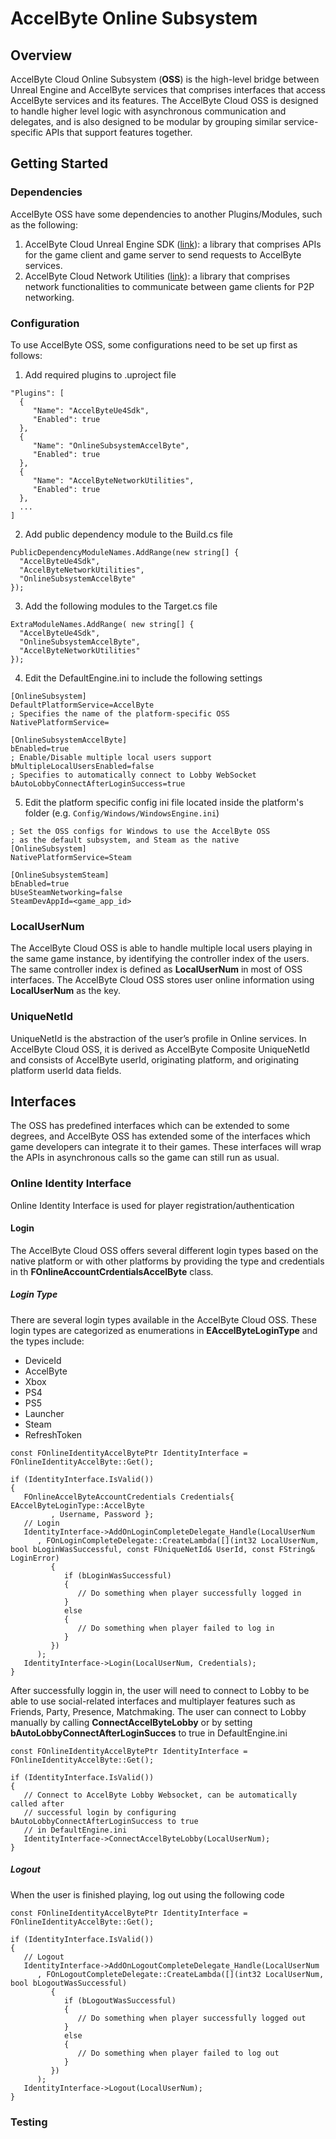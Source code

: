 # AccelByte Online Subsystem
## Overview
AccelByte Cloud Online Subsystem (**OSS**) is the high-level bridge between Unreal Engine and AccelByte
services that comprises interfaces that access AccelByte services and its features. The AccelByte Cloud
OSS is designed to handle higher level logic with asynchronous communication and delegates, and is also
designed to  be modular by grouping similar service-specific APIs that support features together.
## Getting Started

### Dependencies
AccelByte OSS have some dependencies to another Plugins/Modules, such as the following:
1. AccelByte Cloud Unreal Engine SDK ([link](https://github.com/accelbyte/accelbyte-unreal-sdk-plugin)):
   a library that comprises APIs for the game client and game server to send requests to AccelByte services.
2. AccelByte Cloud Network Utilities ([link](https://github.com/AccelByte/accelbyte-unreal-network-utilities)):
   a library that comprises network functionalities to communicate between game clients for P2P networking.

### Configuration
To use AccelByte OSS, some configurations need to be set up first as follows:
1. Add required plugins to .uproject file
```
"Plugins": [
  {
     "Name": "AccelByteUe4Sdk",
     "Enabled": true
  },
  {
     "Name": "OnlineSubsystemAccelByte",
     "Enabled": true
  },
  {
     "Name": "AccelByteNetworkUtilities",
     "Enabled": true
  },
  ...
]
```
2. Add public dependency module to the Build.cs file
```
PublicDependencyModuleNames.AddRange(new string[] { 
  "AccelByteUe4Sdk",
  "AccelByteNetworkUtilities",
  "OnlineSubsystemAccelByte"
});
```
3. Add the following modules to the Target.cs file
```
ExtraModuleNames.AddRange( new string[] { 
  "AccelByteUe4Sdk",
  "OnlineSubsystemAccelByte",
  "AccelByteNetworkUtilities"
});
```
4. Edit the DefaultEngine.ini to include the following settings
```
[OnlineSubsystem]
DefaultPlatformService=AccelByte
; Specifies the name of the platform-specific OSS
NativePlatformService=

[OnlineSubsystemAccelByte]
bEnabled=true
; Enable/Disable multiple local users support
bMultipleLocalUsersEnabled=false
; Specifies to automatically connect to Lobby WebSocket
bAutoLobbyConnectAfterLoginSuccess=true
```
5. Edit the platform specific config ini file located inside the platform's folder (e.g. ```Config/Windows/WindowsEngine.ini```)
```
; Set the OSS configs for Windows to use the AccelByte OSS 
; as the default subsystem, and Steam as the native
[OnlineSubsystem]
NativePlatformService=Steam

[OnlineSubsystemSteam]
bEnabled=true
bUseSteamNetworking=false
SteamDevAppId=<game_app_id>
```
### LocalUserNum
The AccelByte Cloud OSS is able to handle multiple local users playing in the same game instance, by identifying
the controller index of the users. The same controller index is defined as **LocalUserNum** in most of OSS
interfaces. The AccelByte Cloud OSS stores user online information using **LocalUserNum** as the key.
### UniqueNetId
UniqueNetId is the abstraction of the user’s profile in Online services. In AccelByte Cloud OSS, it is derived
as AccelByte Composite UniqueNetId and consists of AccelByte userId, originating platform, and
originating platform userId data fields.
## Interfaces
The OSS has predefined interfaces which can be extended to some degrees, and AccelByte OSS has extended some of
the interfaces which game developers can integrate it to their games. These interfaces will wrap the APIs in
asynchronous calls so the game can still run as usual.
### Online Identity Interface
Online Identity Interface is used for player registration/authentication
#### Login
The AccelByte Cloud OSS offers several different login types based on the native platform or with other platforms
by providing the type and credentials in th **FOnlineAccountCrdentialsAccelByte** class.
##### Login Type
There are several login types available in the AccelByte Cloud OSS. These login types are categorized as
enumerations in **EAccelByteLoginType** and the types include:
- DeviceId
- AccelByte
- Xbox
- PS4
- PS5
- Launcher
- Steam
- RefreshToken
```
const FOnlineIdentityAccelBytePtr IdentityInterface = FOnlineIdentityAccelByte::Get();
 
if (IdentityInterface.IsValid())
{
   FOnlineAccelByteAccountCredentials Credentials{ EAccelByteLoginType::AccelByte
         , Username, Password };
   // Login
   IdentityInterface->AddOnLoginCompleteDelegate_Handle(LocalUserNum
      , FOnLoginCompleteDelegate::CreateLambda([](int32 LocalUserNum, bool bLoginWasSuccessful, const FUniqueNetId& UserId, const FString& LoginError)
         {
            if (bLoginWasSuccessful)
            {
               // Do something when player successfully logged in
            } 
            else
            {
               // Do something when player failed to log in
            }
         })
      );
   IdentityInterface->Login(LocalUserNum, Credentials);
}
```
After successfully loggin in, the user will need to connect to Lobby to be able to use social-related
interfaces and multiplayer features such as Friends, Party, Presence, Matchmaking. The user can connect
to Lobby manually by calling **ConnectAccelByteLobby** or by setting **bAutoLobbyConnectAfterLoginSucces**
to true in DefaultEngine.ini
```
const FOnlineIdentityAccelBytePtr IdentityInterface = FOnlineIdentityAccelByte::Get();
 
if (IdentityInterface.IsValid())
{
   // Connect to AccelByte Lobby Websocket, can be automatically called after
   // successful login by configuring bAutoLobbyConnectAfterLoginSuccess to true
   // in DefaultEngine.ini
   IdentityInterface->ConnectAccelByteLobby(LocalUserNum);
}
```
##### Logout
When the user is finished playing, log out using the following code
```
const FOnlineIdentityAccelBytePtr IdentityInterface = FOnlineIdentityAccelByte::Get();
 
if (IdentityInterface.IsValid())
{
   // Logout
   IdentityInterface->AddOnLogoutCompleteDelegate_Handle(LocalUserNum
      , FOnLogoutCompleteDelegate::CreateLambda([](int32 LocalUserNum, bool bLogoutWasSuccessful)
         {
            if (bLogoutWasSuccessful)
            {
               // Do something when player successfully logged out
            } 
            else
            {
               // Do something when player failed to log out
            }
         })
      );
   IdentityInterface->Logout(LocalUserNum);
}
```
### Testing